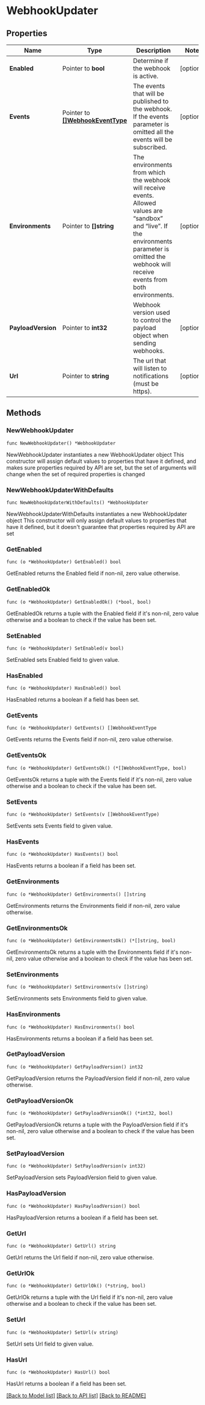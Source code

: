 # WebhookUpdater

## Properties

Name | Type | Description | Notes
------------ | ------------- | ------------- | -------------
**Enabled** | Pointer to **bool** | Determine if the webhook is active. | [optional] 
**Events** | Pointer to [**[]WebhookEventType**](WebhookEventType.md) | The events that will be published to the webhook. If the events parameter is omitted all the events will be subscribed.  | [optional] 
**Environments** | Pointer to **[]string** | The environments from which the webhook will receive events. Allowed values are “sandbox” and “live”. If the environments parameter is omitted the webhook will receive events from both environments.  | [optional] 
**PayloadVersion** | Pointer to **int32** | Webhook version used to control the payload object when sending webhooks. | [optional] 
**Url** | Pointer to **string** | The url that will listen to notifications (must be https). | [optional] 

## Methods

### NewWebhookUpdater

`func NewWebhookUpdater() *WebhookUpdater`

NewWebhookUpdater instantiates a new WebhookUpdater object
This constructor will assign default values to properties that have it defined,
and makes sure properties required by API are set, but the set of arguments
will change when the set of required properties is changed

### NewWebhookUpdaterWithDefaults

`func NewWebhookUpdaterWithDefaults() *WebhookUpdater`

NewWebhookUpdaterWithDefaults instantiates a new WebhookUpdater object
This constructor will only assign default values to properties that have it defined,
but it doesn't guarantee that properties required by API are set

### GetEnabled

`func (o *WebhookUpdater) GetEnabled() bool`

GetEnabled returns the Enabled field if non-nil, zero value otherwise.

### GetEnabledOk

`func (o *WebhookUpdater) GetEnabledOk() (*bool, bool)`

GetEnabledOk returns a tuple with the Enabled field if it's non-nil, zero value otherwise
and a boolean to check if the value has been set.

### SetEnabled

`func (o *WebhookUpdater) SetEnabled(v bool)`

SetEnabled sets Enabled field to given value.

### HasEnabled

`func (o *WebhookUpdater) HasEnabled() bool`

HasEnabled returns a boolean if a field has been set.

### GetEvents

`func (o *WebhookUpdater) GetEvents() []WebhookEventType`

GetEvents returns the Events field if non-nil, zero value otherwise.

### GetEventsOk

`func (o *WebhookUpdater) GetEventsOk() (*[]WebhookEventType, bool)`

GetEventsOk returns a tuple with the Events field if it's non-nil, zero value otherwise
and a boolean to check if the value has been set.

### SetEvents

`func (o *WebhookUpdater) SetEvents(v []WebhookEventType)`

SetEvents sets Events field to given value.

### HasEvents

`func (o *WebhookUpdater) HasEvents() bool`

HasEvents returns a boolean if a field has been set.

### GetEnvironments

`func (o *WebhookUpdater) GetEnvironments() []string`

GetEnvironments returns the Environments field if non-nil, zero value otherwise.

### GetEnvironmentsOk

`func (o *WebhookUpdater) GetEnvironmentsOk() (*[]string, bool)`

GetEnvironmentsOk returns a tuple with the Environments field if it's non-nil, zero value otherwise
and a boolean to check if the value has been set.

### SetEnvironments

`func (o *WebhookUpdater) SetEnvironments(v []string)`

SetEnvironments sets Environments field to given value.

### HasEnvironments

`func (o *WebhookUpdater) HasEnvironments() bool`

HasEnvironments returns a boolean if a field has been set.

### GetPayloadVersion

`func (o *WebhookUpdater) GetPayloadVersion() int32`

GetPayloadVersion returns the PayloadVersion field if non-nil, zero value otherwise.

### GetPayloadVersionOk

`func (o *WebhookUpdater) GetPayloadVersionOk() (*int32, bool)`

GetPayloadVersionOk returns a tuple with the PayloadVersion field if it's non-nil, zero value otherwise
and a boolean to check if the value has been set.

### SetPayloadVersion

`func (o *WebhookUpdater) SetPayloadVersion(v int32)`

SetPayloadVersion sets PayloadVersion field to given value.

### HasPayloadVersion

`func (o *WebhookUpdater) HasPayloadVersion() bool`

HasPayloadVersion returns a boolean if a field has been set.

### GetUrl

`func (o *WebhookUpdater) GetUrl() string`

GetUrl returns the Url field if non-nil, zero value otherwise.

### GetUrlOk

`func (o *WebhookUpdater) GetUrlOk() (*string, bool)`

GetUrlOk returns a tuple with the Url field if it's non-nil, zero value otherwise
and a boolean to check if the value has been set.

### SetUrl

`func (o *WebhookUpdater) SetUrl(v string)`

SetUrl sets Url field to given value.

### HasUrl

`func (o *WebhookUpdater) HasUrl() bool`

HasUrl returns a boolean if a field has been set.


[[Back to Model list]](../README.md#documentation-for-models) [[Back to API list]](../README.md#documentation-for-api-endpoints) [[Back to README]](../README.md)


